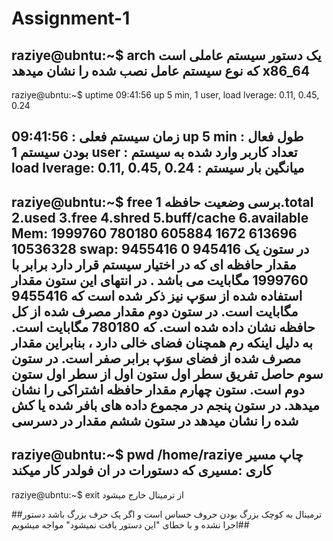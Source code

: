 # Assignment-1

raziye@ubntu:~$ arch    یک دستور سیستم عاملی است که نوع سیستم عامل نصب شده را نشان میدهد
x86_64
 --------------------------------------------
raziye@ubntu:~$ uptime
09:41:56 up 5 min, 1 user, load lverage: 0.11, 0.45, 0.24

09:41:56 : زمان سیستم فعلی
up 5 min : طول فعال بودن سیستم
1 user : تعداد کاربر وارد شده به سیستم
load lverage: 0.11, 0.45, 0.24 : میانگین بار سیستم 
--------------------------------------------------------------
raziye@ubntu:~$ free    برسی وضعیت حافظه
              1.total         2.used        3.free        4.shred       5.buff/cache     6.available
   Mem:       1999760         780180        605884         1672           613696          10536328
   swap:      9455416            0          945416
    در ستون یک مقدار حافظه ای که در اختیار  سیستم قرار دارد برابر با  1999760  مگابایت می باشد .
   در انتهای این ستون مقدار استفاده شده از سوَپ  نیز ذکر شده است که  9455416 مگابایت است. در ستون دوم مقدار مصرف شده از کل حافظه  نشان داده شده است.
   که 780180  مگابایت است. به دلیل اینکه رم همچنان فضای خالی دارد ، بنابراین مقدار مصرف شده از فضای  سوَپ برابر صفر است.
در ستون سوم حاصل تفریق سطر اول ستون اول از  سطر اول ستون دوم است.
ستون چهارم مقدار حافظه اشتراکی را نشان میدهد.
در ستون پنجم در مجموع داده های  بافر شده یا کش شده را نشان میدهد 
در ستون ششم مقدار در دسرسی 
-----------------------------------------------------------------------------------
raziye@ubntu:~$ pwd
/home/raziye             چاپ مسیر کاری :مسیری که دستورات در ان فولدر کار میکند
----------------------------------------------------------
raziye@ubntu:~$ exit      از ترمینال خارج میشود

 ##ترمینال به کوچک  بزرگ بودن حروف حساس است و اگر یک حرف بزرگ باشد دستور اجرا نشده و با خطای "این دستور یافت نمیشود" مواجه میشویم##
